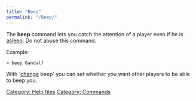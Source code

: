 ```yaml
---
title: "Beep"
permalink: "/Beep/"
---
```


The **beep** command lets you catch the attention of a player even if he
is [asleep](sleep "wikilink"). Do not abuse this command.

Example:

`> beep Gandalf`

With '[change](change "wikilink") beep' you can set whether you want
other players to be able to beep you.

[Category: Help files](Category:_Help_files "wikilink") [Category:
Commands](Category:_Commands "wikilink")